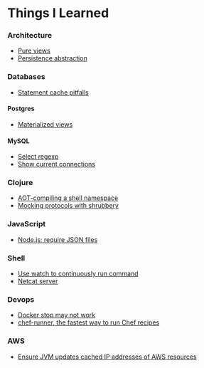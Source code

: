Things I Learned
================


### Architecture

* [Pure views](https://github.com/jstaffans/til/blob/master/architecture/pure_views.md)
* [Persistence abstraction](https://github.com/jstaffans/til/blob/master/architecture/persistence_abstraction.md)

### Databases 

* [Statement cache pitfalls](https://github.com/jstaffans/til/blob/master/db/statement_cache_pitfalls.md)

#### Postgres

* [Materialized views](https://github.com/jstaffans/til/blob/master/postgres/materialized_views.md)

#### MySQL 

* [Select regexp](https://github.com/jstaffans/til/blob/master/mysql/select_regexp.md)
* [Show current connections](https://github.com/jstaffans/til/blob/master/mysql/connections.md)

### Clojure

* [AOT-compiling a shell namespace](https://github.com/jstaffans/til/blob/master/clojure/aot_shell.md)
* [Mocking protocols with shrubbery](https://github.com/jstaffans/til/blob/master/clojure/shrubbery_mocks.md)

### JavaScript

* [Node.js: require JSON files](https://github.com/jstaffans/til/blob/master/js/require_json.md)

### Shell

* [Use watch to continuously run command](https://github.com/jstaffans/til/blob/master/shell/watch.md)
* [Netcat server](https://github.com/jstaffans/til/blob/master/shell/netcat_server.md)

### Devops

* [Docker stop may not work](https://github.com/jstaffans/til/blob/master/devops/docker_stop.md)
* [chef-runner, the fastest way to run Chef recipes](https://github.com/jstaffans/til/blob/master/devops/chef-runner.md)

### AWS 

* [Ensure JVM updates cached IP addresses of AWS resources](https://github.com/jstaffans/til/blob/master/aws/refresh_ips.md)

